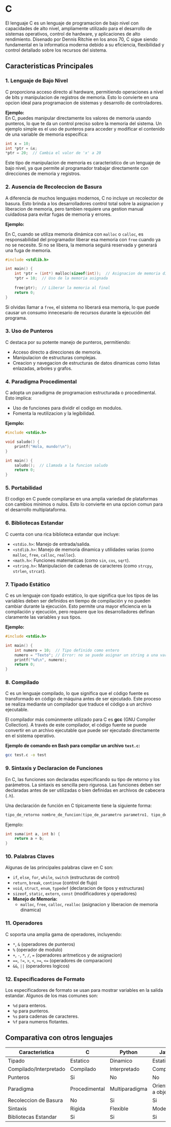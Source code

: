 # C

El lenguaje C es un lenguaje de programacion de bajo nivel con capacidades de alto nivel, ampliamente utilizado para el desarrollo de sistemas operativos, control de hardware, y aplicaciones de alto rendimiento. Disenado por Dennis Ritchie en los anos 70, C sigue siendo fundamental en la informatica moderna debido a su eficiencia, flexibilidad y control detallado sobre los recursos del sistema.

## Caracteristicas Principales

### 1. Lenguaje de Bajo Nivel
C proporciona acceso directo al hardware, permitiendo operaciones a nivel de bits y manipulacion de registros de memoria. Esto lo convierte en una opcion ideal para programacion de sistemas y desarrollo de controladores. 

**Ejemplo:**  
En C, puedes manipular directamente los valores de memoria usando punteros, lo que te da un control preciso sobre la memoria del sistema. Un ejemplo simple es el uso de punteros para acceder y modificar el contenido de una variable de memoria específica:

```c
int x = 10;
int *ptr = &x;
*ptr = 20;  // Cambia el valor de 'x' a 20
```
Este tipo de manipulacion de memoria es caracteristico de un lenguaje de bajo nivel, ya que permite al programador trabajar directamente con direcciones de memoria y registros.

### 2. Ausencia de Recoleccion de Basura
A diferencia de muchos lenguajes modernos, C no incluye un recolector de basura. Esto brinda a los desarrolladores control total sobre la asignacion y liberacion de memoria, pero tambien requiere una gestion manual cuidadosa para evitar fugas de memoria y errores.

**Ejemplo:**

En C, cuando se utiliza memoria dinámica con `malloc` o `calloc`, es responsabilidad del programador liberar esa memoria con `free` cuando ya no se necesite. Si no se libera, la memoria seguirá reservada y generará una fuga de memoria.

```c
#include <stdlib.h>

int main() {
    int *ptr = (int*) malloc(sizeof(int));  // Asignacion de memoria dinamica
    *ptr = 10;  // Uso de la memoria asignada
    
    free(ptr);  // Liberar la memoria al final
    return 0;
}
```
Si olvidas llamar a `free`, el sistema no liberará esa memoria, lo que puede causar un consumo innecesario de recursos durante la ejecución del programa.

### 3. Uso de Punteros
C destaca por su potente manejo de punteros, permitiendo:
- Acceso directo a direcciones de memoria.
- Manipulacion de estructuras complejas.
- Creacion y navegacion de estructuras de datos dinamicas como listas enlazadas, arboles y grafos.

### 4. Paradigma Procedimental
C adopta un paradigma de programacion estructurada o procedimental. Esto implica:
- Uso de funciones para dividir el codigo en modulos.
- Fomenta la reutilizacion y la legibilidad.

**Ejemplo:**

```c
#include <stdio.h>

void saludo() {
    printf("Hola, mundo!\n");
}

int main() {
    saludo();  // Llamada a la funcion saludo
    return 0;
}
```

### 5. Portabilidad
El codigo en C puede compilarse en una amplia variedad de plataformas con cambios minimos o nulos. Esto lo convierte en una opcion comun para el desarrollo multiplataforma.

### 6. Bibliotecas Estandar
C cuenta con una rica biblioteca estandar que incluye:

- `<stdio.h>`: Manejo de entrada/salida.
- `<stdlib.h>`: Manejo de memoria dinamica y utilidades varias (como `malloc`, `free`, `calloc`, `realloc`).
- `<math.h>`: Funciones matematicas (como `sin`, `cos`, `sqrt`).
- `<string.h>`: Manipulacion de cadenas de caracteres (como `strcpy`, `strlen`, `strcat`).

### 7. Tipado Estático
C es un lenguaje con tipado estático, lo que significa que los tipos de las variables deben ser definidos en tiempo de compilación y no pueden cambiar durante la ejecución. Esto permite una mayor eficiencia en la compilación y ejecución, pero requiere que los desarrolladores definan claramente las variables y sus tipos.

**Ejemplo:**

```c
#include <stdio.h>

int main() {
    int numero = 10;  // Tipo definido como entero
    numero = "Texto"; // Error: no se puede asignar un string a una variable de tipo entero
    printf("%d\n", numero);
    return 0;
}
```

### 8. Compilado
C es un lenguaje compilado, lo que significa que el código fuente es transformado en código de máquina antes de ser ejecutado. Este proceso se realiza mediante un compilador que traduce el código a un archivo ejecutable.

El compilador más comúnmente utilizado para C es **gcc** (GNU Compiler Collection). A través de este compilador, el código fuente se puede convertir en un archivo ejecutable que puede ser ejecutado directamente en el sistema operativo.

**Ejemplo de comando en Bash para compilar un archivo `test.c`:**

```bash
gcc test.c -o test
```

### 9. Sintaxis y Declaracion de Funciones
En C, las funciones son declaradas especificando su tipo de retorno y los parámetros. La sintaxis es sencilla pero rigurosa. Las funciones deben ser declaradas antes de ser utilizadas o bien definidas en archivos de cabecera (`.h`).

Una declaración de función en C típicamente tiene la siguiente forma:

```c
tipo_de_retorno nombre_de_funcion(tipo_de_parametro parametro1, tipo_de_parametro parametro2);
```
Ejemplo:

```c
int suma(int a, int b) {
    return a + b;
}
```

### 10. Palabras Claves
Algunas de las principales palabras clave en C son:
- `if`, `else`, `for`, `while`, `switch` (estructuras de control)
- `return`, `break`, `continue` (control de flujo)
- `void`, `struct`, `enum`, `typedef` (declaracion de tipos y estructuras)
- `sizeof`, `static`, `extern`, `const` (modificadores y operadores)
- **Manejo de Memoria:**
  - `malloc`, `free`, `calloc`, `realloc` (asignacion y liberacion de memoria dinamica)
  
### 11. Operadores
C soporta una amplia gama de operadores, incluyendo:
- `*`, `&` (operadores de punteros)
- `%` (operador de modulo)
- `+`, `-`, `*`, `/`, `=` (operadores aritmeticos y de asignacion)
- `==`, `!=`, `>`, `<`, `>=`, `<=` (operadores de comparacion)
- `&&`, `||` (operadores logicos)

### 12. Especificadores de Formato
Los especificadores de formato se usan para mostrar variables en la salida estandar. Algunos de los mas comunes son:
- `%d` para enteros.
- `%p` para punteros.
- `%s` para cadenas de caracteres.
- `%f` para numeros flotantes.

## Comparativa con otros lenguajes

| Caracteristica             | C             | Python       | Java        |
|----------------------------|---------------|--------------|-------------|
| Tipado                     | Estatico      | Dinamico     | Estatico    |
| Compilado/Interpretado      | Compilado     | Interpretado | Compilado   |
| Punteros                   | Si            | No           | No          |
| Paradigma                  | Procedimental | Multiparadigma| Orientado a objetos|
| Recoleccion de Basura      | No            | Si           | Si          |
| Sintaxis                   | Rigida        | Flexible     | Moderada    |
| Bibliotecas Estandar       | Si            | Si           | Si          |

